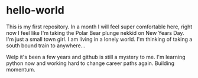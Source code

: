 # hello-world
This is my first repository. In a month I will feel super comfortable here, right now I feel like I'm taking the Polar Bear plunge nekkid on New Years Day. 
I'm just a small town girl. I am living in a lonely world. I'm thinking of taking a south bound train to anywhere...

Welp it's been a few years and github is still a mystery to me. I'm learning python now and working hard to change career paths again. Building momentum. 
